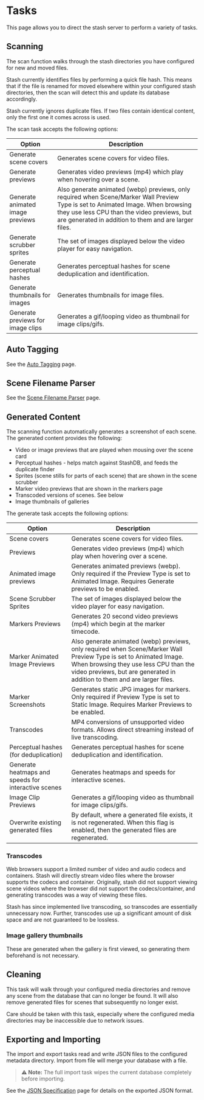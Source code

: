 # Tasks

This page allows you to direct the stash server to perform a variety of tasks.

## Scanning

The scan function walks through the stash directories you have configured for new and moved files. 

Stash currently identifies files by performing a quick file hash. This means that if the file is renamed for moved elsewhere within your configured stash directories, then the scan will detect this and update its database accordingly.

Stash currently ignores duplicate files. If two files contain identical content, only the first one it comes across is used.

The scan task accepts the following options:

| Option | Description |
|--------|-------------|
| Generate scene covers | Generates scene covers for video files. |
| Generate previews | Generates video previews (mp4) which play when hovering over a scene. |
| Generate animated image previews | Also generate animated (webp) previews, only required when Scene/Marker Wall Preview Type is set to Animated Image. When browsing they use less CPU than the video previews, but are generated in addition to them and are larger files. |
| Generate scrubber sprites | The set of images displayed below the video player for easy navigation. |
| Generate perceptual hashes | Generates perceptual hashes for scene deduplication and identification. |
| Generate thumbnails for images | Generates thumbnails for image files. | 
| Generate previews for image clips | Generates a gif/looping video as thumbnail for image clips/gifs. |

## Auto Tagging
See the [Auto Tagging](/help/AutoTagging.md) page.

## Scene Filename Parser
See the [Scene Filename Parser](/help/SceneFilenameParser.md) page.

## Generated Content

The scanning function automatically generates a screenshot of each scene. The generated content provides the following:

* Video or image previews that are played when mousing over the scene card
* Perceptual hashes - helps match against StashDB, and feeds the duplicate finder
* Sprites (scene stills for parts of each scene) that are shown in the scene scrubber
* Marker video previews that are shown in the markers page
* Transcoded versions of scenes. See below
* Image thumbnails of galleries

The generate task accepts the following options:

| Option | Description |
|--------|-------------|
| Scene covers | Generates scene covers for video files. |
| Previews | Generates video previews (mp4) which play when hovering over a scene. |
| Animated image previews | Generates animated previews (webp). Only required if the Preview Type is set to Animated Image. Requires Generate previews to be enabled. |
| Scene Scrubber Sprites | The set of images displayed below the video player for easy navigation. |
| Markers Previews | Generates 20 second video previews (mp4) which begin at the marker timecode. |
| Marker Animated Image Previews | Also generate animated (webp) previews, only required when Scene/Marker Wall Preview Type is set to Animated Image. When browsing they use less CPU than the video previews, but are generated in addition to them and are larger files. |
| Marker Screenshots | Generates static JPG images for markers. Only required if Preview Type is set to Static Image. Requires Marker Previews to be enabled. | 
| Transcodes | MP4 conversions of unsupported video formats. Allows direct streaming instead of live transcoding. |
| Perceptual hashes (for deduplication) | Generates perceptual hashes for scene deduplication and identification. |
| Generate heatmaps and speeds for interactive scenes | Generates heatmaps and speeds for interactive scenes. |
| Image Clip Previews | Generates a gif/looping video as thumbnail for image clips/gifs. |
| Overwrite existing generated files | By default, where a generated file exists, it is not regenerated. When this flag is enabled, then the generated files are regenerated. |

### Transcodes

Web browsers support a limited number of video and audio codecs and containers. Stash will directly stream video files where the browser supports the codecs and container. Originally, stash did not support viewing scene videos where the browser did not support the codecs/container, and generating transcodes was a way of viewing these files.

Stash has since implemented live transcoding, so transcodes are essentially unnecessary now. Further, transcodes use up a significant amount of disk space and are not guaranteed to be lossless.

### Image gallery thumbnails

These are generated when the gallery is first viewed, so generating them beforehand is not necessary.

## Cleaning

This task will walk through your configured media directories and remove any scene from the database that can no longer be found. It will also remove generated files for scenes that subsequently no longer exist.

Care should be taken with this task, especially where the configured media directories may be inaccessible due to network issues.

## Exporting and Importing

The import and export tasks read and write JSON files to the configured metadata directory. Import from file will merge your database with a file.

> **⚠️ Note:** The full import task wipes the current database completely before importing.

See the [JSON Specification](/help/JSONSpec.md) page for details on the exported JSON format.
